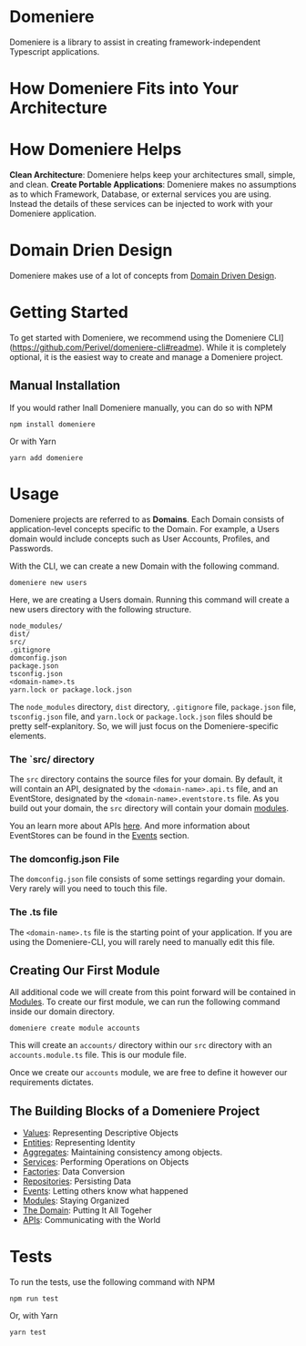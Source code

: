 # Domeniere
Domeniere is a library to assist in creating framework-independent Typescript applications.

# How Domeniere Fits into Your Architecture

# How Domeniere Helps
**Clean Architecture**: Domeniere helps keep your architectures small, simple, and clean.
**Create Portable Applications**: Domeniere makes no assumptions as to which Framework, Database, or external services you are using. Instead the details of these services can be injected to work with your Domeniere application.

# Domain Drien Design
Domeniere makes use of a lot of concepts from [Domain Driven Design](https://martinfowler.com/tags/domain%20driven%20design.html).

# Getting Started
To get started with Domeniere, we recommend using the Domeniere CLI](https://github.com/Perivel/domeniere-cli#readme). While it is completely optional, it is the easiest way to create and manage a Domeniere project.

## Manual Installation
If you would rather Inall Domeniere manually, you can do so with NPM
```
npm install domeniere
```
Or with Yarn
```
yarn add domeniere
```
# Usage
Domeniere projects are referred to as **Domains**. Each Domain consists of application-level concepts specific to the Domain. For example, a Users domain would include concepts such as User Accounts, Profiles, and Passwords. 

With the CLI, we can create a new Domain with the following command.
```
domeniere new users
```
Here, we are creating a Users domain. Running this command will create a new users directory with the following structure.
```
node_modules/
dist/
src/
.gitignore
domconfig.json
package.json
tsconfig.json
<domain-name>.ts
yarn.lock or package.lock.json
```
The `node_modules` directory, `dist` directory, `.gitignore` file, `package.json` file, `tsconfig.json` file, and `yarn.lock` or `package.lock.json` files should be pretty self-explanitory. So, we will just focus on the Domeniere-specific elements. 

### The `src/ directory
The `src` directory contains the source files for your domain. By default, it will contain an API, designated by the `<domain-name>.api.ts` file, and an EventStore, designated by the `<domain-name>.eventstore.ts` file. As you build out your domain, the `src` directory will contain your domain [modules](src/module/README.md).

You an learn more about APIs [here](src/api/README.md). And more information about EventStores can be found in the [Events](src/event/README.md) section.

### The domconfig.json File
The `domconfig.json` file consists of some settings regarding your domain. Very rarely will you need to touch this file.

### The <domain-name>.ts file
The `<domain-name>.ts` file is the starting point of your application. If you are using the Domeniere-CLI, you will rarely need to manually edit this file.

## Creating Our First Module
All additional code we will create from this point forward will be contained in [Modules](src/module/README.md). To create our first module, we can run the following command inside our domain directory.
```
domeniere create module accounts
```
This will create an `accounts/` directory within our `src` directory with an `accounts.module.ts` file. This is our module file.

Once we create our `accounts` module, we are free to define it however our requirements dictates.

## The Building Blocks of a Domeniere Project
- [Values](src/value/README.md): Representing Descriptive Objects
- [Entities](src/entity/README.md): Representing Identity
- [Aggregates](src/aggregate/README.md): Maintaining consistency among objects.
- [Services](src/service/README.md): Performing Operations on Objects
- [Factories](src/factory/README.md): Data Conversion
- [Repositories](src/repository/README.md): Persisting Data
- [Events](src/event/README.md): Letting others know what happened
- [Modules](src/module/README.md): Staying Organized
- [The Domain](src/domain/README.md): Putting It All Togeher
- [APIs](src/api/README.md): Communicating with the World

# Tests
To run the tests, use the following command with NPM
```
npm run test
```
Or, with Yarn
```
yarn test
```
